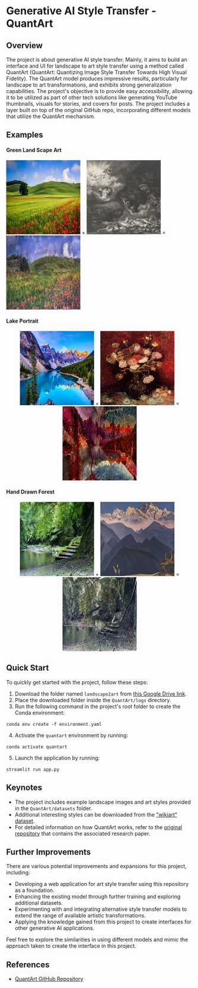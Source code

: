 
# Generative AI Style Transfer - QuantArt

## Overview
The project is about generative AI style transfer. Mainly, it aims to build an interface and UI for landscape to art style transfer using a method called QuantArt (QuantArt: Quantizing Image Style Transfer Towards High Visual Fidelity). The QuantArt model produces impressive results, particularly for landscape to art transformations, and exhibits strong generalization capabilities. The project's objective is to provide easy accessibility, allowing it to be utilized as part of other tech solutions like generating YouTube thumbnails, visuals for stories, and covers for posts. The project includes a layer built on top of the original GitHub repo, incorporating different models that utilize the QuantArt mechanism.

## Examples
#### Green Land Scape Art
<img src="QuantArt/datasets/lhq_1024_jpg/lhq_1024_jpg/download.jpg" alt="Original Green land" width="200" height="200"/> + <img src="QuantArt/datasets/painter-by-numbers/train/1.jpg" alt="Art Style" width="200" height="200"/> = <img src="results/0/0_000000.png" alt="Green Land Scape Art" width="200" height="200"/>


#### Lake Portrait
<p align="center">
<img src="QuantArt/datasets/lhq_1024_jpg/lhq_1024_jpg/2560x1440-best-nature-4k_1540131754.jpg" alt="Lake" width="200" height="200"/> + <img src="QuantArt/datasets/painter-by-numbers/train/4.jpg" alt="Portrait" width="200" height="200"/> = <img src="results/1/5_000000.png" alt="Lake Portrait" width="200" height="200"/>


#### Hand Drawn Forest
<p align="center">
<img src="QuantArt/datasets/lhq_1024_jpg/lhq_1024_jpg/desktop-1440x900.jpg" alt="Forest" width="200" height="200"/> + <img src="QuantArt/datasets/painter-by-numbers/train/5.jpg" alt="Hand Drawn Art" width="200" height="200"/> = <img src="results/2/7_000000.png" alt="Lake Portrait" width="200" height="200"/>


## Quick Start
To quickly get started with the project, follow these steps:

1. Download the folder named `landscape2art` from [this Google Drive link](https://drive.google.com/drive/folders/1zuz9CmgpB7JsEx-Y5H0K0u3D95C6g4MU).
2. Place the downloaded folder inside the `QuantArt/logs` directory.
3. Run the following command in the project's root folder to create the Conda environment:
```shell
conda env create -f environment.yaml
```
4. Activate the `quantart` environment by running:
```shell
conda activate quantart
```
5. Launch the application by running:
```shell
streamlit run app.py
```

## Keynotes
- The project includes example landscape images and art styles provided in the `QuantArt/datasets` folder.
- Additional interesting styles can be downloaded from the ["wikiart" dataset](https://www.kaggle.com/competitions/painter-by-numbers/data).
- For detailed information on how QuantArt works, refer to the [original repository](https://github.com/siyuhuang/QuantArt/tree/main) that contains the associated research paper.

## Further Improvements
There are various potential improvements and expansions for this project, including:

- Developing a web application for art style transfer using this repository as a foundation.
- Enhancing the existing model through further training and exploring additional datasets.
- Experimenting with and integrating alternative style transfer models to extend the range of available artistic transformations.
- Applying the knowledge gained from this project to create interfaces for other generative AI applications.

Feel free to explore the similarities in using different models and mimic the approach taken to create the interface in this project.

## References
- [QuantArt GitHub Repository](https://github.com/siyuhuang/QuantArt/tree/main)

